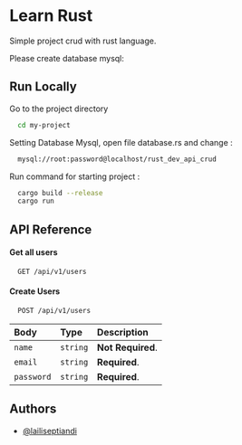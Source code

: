 # Learn Rust

Simple project crud with rust language.

Please create database mysql:

## Run Locally

Go to the project directory

```bash
  cd my-project
```

Setting Database Mysql, open file database.rs and change :

```bash
  mysql://root:password@localhost/rust_dev_api_crud
```

Run command for starting project :

```bash
  cargo build --release
  cargo run
```

## API Reference

#### Get all users

```http
  GET /api/v1/users

```

#### Create Users

```http
  POST /api/v1/users

```

| Body       | Type     | Description       |
| :--------- | :------- | :---------------- |
| `name`     | `string` | **Not Required**. |
| `email`    | `string` | **Required**.     |
| `password` | `string` | **Required**.     |

## Authors

- [@lailiseptiandi](https://www.github.com/lailiseptiandi)
